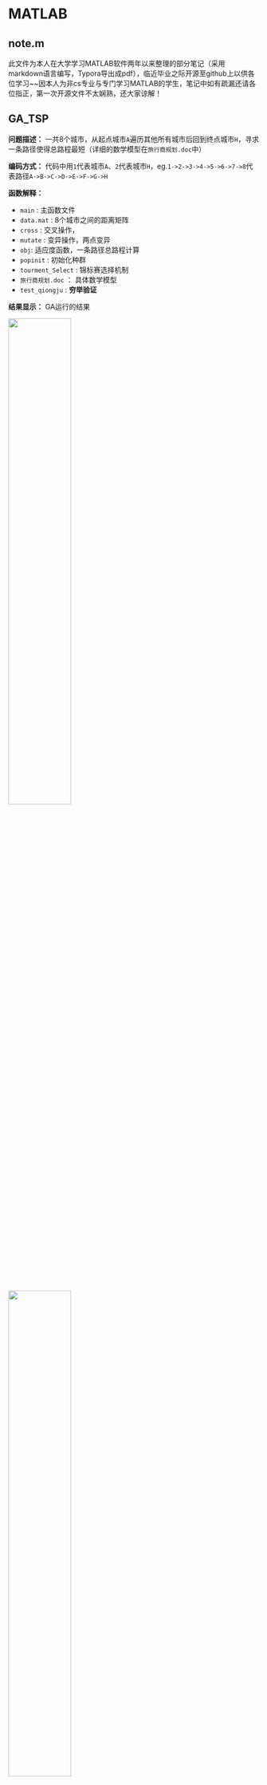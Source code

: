 # MATLAB
## note.m
此文件为本人在大学学习MATLAB软件两年以来整理的部分笔记（采用markdown语言编写，Typora导出成pdf），临近毕业之际开源至github上以供各位学习~~因本人为非cs专业与专门学习MATLAB的学生，笔记中如有疏漏还请各位指正，第一次开源文件不太娴熟，还大家谅解！
## GA_TSP 
**问题描述：** 一共8个城市，从起点城市`A`遍历其他所有城市后回到终点城市`H`，寻求一条路径使得总路程最短（详细的数学模型在`旅行商规划.doc`中）

**编码方式：** 代码中用`1`代表城市`A`、`2`代表城市`H`，eg.`1->2->3->4->5->6->7->8`代表路径`A->B->C->D->E->F->G->H`


**函数解释：**
+ `main` : 主函数文件
+ `data.mat` : 8个城市之间的距离矩阵
+ `cross` : 交叉操作，
+ `mutate` : 变异操作，两点变异
+ `obj`: 适应度函数，一条路径总路程计算
+ `popinit` : 初始化种群
+ `tourment_Select` : 锦标赛选择机制
+ `旅行商规划.doc` ： 具体数学模型
+ `test_qiongju` : __穷举验证__

**结果显示：**
GA运行的结果

<img src="./resource/ga_tsp1.png" width="50%">
<img src="./resource/ga_tsp2.png" width="50%">

穷举验证的结果

<img src="./resource/ga_tsp3.png" width="50%">

## GA_BP
**问题描述：** GA优化BP进行预测，样本量数据为72组，预测数据为18组，（部分函数的使用需安装GOAT工具箱）

**函数解释：**
+ `main` : 主函数文件
+ `data.mat` : 数据集，前三列为输入变量、后六列为输出变量
+ `getBPinfo` : 初始化BP网络
+ `gadecod` : 遗传算法实数编码
+ `gabpEval` : 适应值计算函数
+ `GOAT.zip` : GOAT工具箱

**GOAT工具箱安装步骤：**
+ 1.解压`GOAT.zip`文件，并记录解压后的位置
+ 2.`预设路径`->`添加文件夹`->`复制位置并点击GOAT文件夹`->`保存`

<img src="./resource/ga_bp0.png" width="50%">

**结果显示：**

<img src="./resource/ga_bp1.png" width="50%">
<img src="./resource/ga_bp2.png" width="50%">
<img src="./resource/ga_bp3.png" width="50%">
<img src="./resource/ga_bp4.png" width="50%">
<img src="./resource/ga_bp5.png" width="50%">

**神经网络工具箱解释图：**

<img src="./resource/ga_bp6.png" width="50%">

## SSA
**问题描述：** 使用SSA麻雀搜索算法进行函数寻优，输入三个参数且有区间限制，输出为一个。`main`可以照着看，函数的流程没问题的，其他细节忘记了....

**函数解释：**
+ `main_max` : 主函数文件—函数寻优找最大
+ `main_min` : 主函数文件—函数寻优找最小
+ `pop_init` : 初始化种群
+ `net.mat` : BP神经网络拟合的net值，用以计算目标函数值
+ `obj` : 适应值计算函数
+ `revise` : 修正函数

**结果显示：**

<img src="./resource/ssa1.png" width="50%">
<img src="./resource/ssa2.png" width="50%">

## GA_VRPTW
**问题描述：** 使用GA算法求解带时间窗车辆路径问题（vehicle routing problems with time windows，VRPTW），1个需求中心，25个顾客，模型是课程作业随便写的（详细的数学模型在`VRP_GA.doc`中）
**编码方式：** 代码中用`>25的数字`代表`配送中心`、`1`代表`需求点1`...，eg.`26->1->2->3->4->5->27->6->7->8->28`代表配送路径`1->2->3->4->5`、`6->7->8`

**关键函数解释：**

+ `GA_VRPTW` : 主函数文件
+ `2.xlsx` : 模型的基础数据表
+ `init` : 构造初始解
+ `obj_fun` : 目标函数值的计算
+ `tourment_Select` : 二元锦标赛选择
+ `Recombin` : OX交叉操作
+ `Mutate` : 变异操作
+ `LocalSearch` : 局部搜索操作
+ `Reins` : 重插入子代的新种群
+ `deal_Repeat` : 删除种群中重复个体
+ `chrom_revise_1` : 软件窗的修正
+ `decode` : 解码操作
+ `Judge` : 判断最优解是否满足约束
+ `draw_Best` : 配送路线图的绘制

**结果显示：**

<img src="./resource/vrp1.png" width="50%">
<img src="./resource/vrp2.png" width="50%">
<img src="./resource/vrp3.png" width="50%">

## Facility Location
**问题描述：** 传统选址问题：从25个需求点中选3个配送中心，使总成本最小。成本构成 = 建仓费用 + 库存管理费 + 配送中心向需求点运输所需要的运费（详细的数学模型在`问题描述.doc`中）

**函数解释：**

+ `main` : 主函数
+ `pop_init` : 初始化种群
+ `obj_fun` : 目标函数值的计算
+ `data.mat` : 数据文件
+ `data.xlsx` : 数据源


**结果显示：**

<img src="./resource/fl1.png" width="50%">
<img src="./resource/fl2.png" width="50%">
<img src="./resource/fl3.png" width="50%">

## amazing_problem
+ 1. `question_1.m` : 
+ + __问题：__ 0-1000内是否存在一个直角三角形和一个等腰三角形，二者具有相同的周长和面积、且周长和面积均为整数
+ + __答案：__ 存在，(135,352,377)、(366,366,132)
